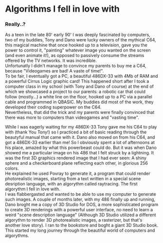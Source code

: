 # Algorithms I fell in love with
### Really..?
As a teen in the late 80' early 90' I was deeply fascinated by computers, two of my buddies, Tony and Dano were lucky owners of the mythical C64, this magical machine that once hooked up to a television, gave you the power to control it, "painting" whatever image you wanted on the screen (and even animate it!), as opposed to passively consume the streams offered by the TV networks. It was incredible.   
Unfortunatly I didn't manage to convince my parents to buy me a C64, because "Videogames are bad! A vaste of time!".  
To be fair, I eventually got a PC, a beautiful 486DX-33 with 4Mb of RAM and a powerful Cirrus Logic graphic card! This happened short after I took a computer class in my school (with Tony and Dano of course) at the end of which we showcased a project to our parents: a robotic car that could follow (mostly...) a white line on the floor, hooked up to a PC via a parallel cable and programmed in QBASIC. My buddies did most of the work, they developed their coding superpower on the C64.  
Nevertheless, that did the trick and my parents were finally convinced that there was more to computers than videogames and "vasting time".

While I was eagerly waiting for my 486DX-33 Tony gave me his C64 to play with (thank You Tony!) so I practiced a bit of basic reading through the beautyful manual that came with it. Dano also moved on from his C64, and got a 486DX-33 earlier than me! So I obviously spent a lot of afternoons at his place, amazed by what this powerbeast could do.
But it was when Dano showed me a particular image on his 486 that I felt struck by a lightning. It was the first 3D graphics rendered image that I had ever seen: A shiny sphere and a checkerboard plane reflecting each other, in glorious 256 colors.  
He explained he used Povray to generate it, a program that could render photorealistic images, starting from a text written in a special scene desription language, with an algorythm called raytracing. The first algorythm I fell in love with.  
I was flabbergasted and wanted to be able to use my computer to generate such images.
A couple of months later, with my 486 finally up and running, Dano broght me a copy of 3D Studio for DOS, a more sophisticated program to create 3D renderings with a powerful user interface, no need to learn a weird "scene description language" (Although 3D Studio utilized a different algorythm to render 3D photorealistic images, a rasterizer, but that's another love story).
I ran to the bookstore and boght a giant 3D Studio book. This started my long journey through the beautiful world of computers and algorythms.
